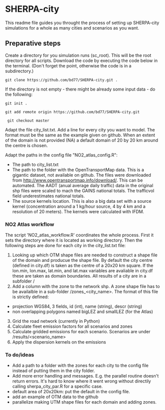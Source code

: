 # SHERPA-city

This readme file guides you throught the process of setting up SHERPA-city simulations 
for a whole as many cities and scenarios as you want.

## Preparative steps
Create a directory for you simulation runs (sc_root). This will be the root directory for all scripts. Download the code by executing the code below in the terminal. (Don't forget the point, otherwise the code is in a subdirectory.)

```git clone https://github.com/bd77/SHERPA-city.git .```

If the directory is not empty - there might be already some input data - do the following:

```git init .```

```git add remote origin https://github.com/bd77/SHERPA-city.git```

``` git checkout master```

Adapt the file city_list.txt. Add a line for every city you want to model. The format must be the same as the example given on github. When an extent of the domain is not provided (NA) a default domain of 20 by 20 km around the centre is chosen.

Adapt the paths in the config file "NO2_atlas_config.R":
- The path to city_list.txt
- The path to the folder with the OpenTransportMap data. This is a gigantic dataset, not available on github. The files were downloaded from http://www.opentransportmap.info/download/. This can be automated. The AADT (anual average daily traffic) data in the original shp files were scaled to mach the GAINS national totals. The trafficvol field underestimates national totals.
- The source kernels location. This is also a big data set with a source kernel (concentration around a 1 kg/hour source, 4 by 4 km and a resolution of 20 meters). The kernels were calculated with IFDM.

### NO2 Atlas workflow
The script 'NO2_atlas_workflow.R' coordinates the whole process. First it sets the directory where it is located as working directory. Then the following steps are done for each city in the city_list.txt file:
1) Looking up which OTM shape files are needed to construct a shape file of the domain and producue the shape file. By default the city centre (defined in city.df) is taken as the centre of a 20x20 km square. If the lon.min, lon.max, lat.min, and lat.max variables are avaliable in city.df these are taken as domain boundaries. All results of a city are in a subfolder <cityname>/
2) Add a column with the zone to the network shp. A zone shape file has to be availalble in a sub-folder <cityname>/zones_<city_name>. The format of this file is strictly defined:
- projection WGS84, 3 fields, id (int), name (string), descr (string)
- non overlapping polygons named bigLEZ and smallLEZ (for the Atlas)
3) Grid the road network (currently in Python)
4) Calculate fleet emission factors for all scenarios and zones
5) Calculate gridded emissions for each scenario. Scenarios are under <cityname>/results/<scenario_name>
6) Apply the dispersion kernels on the emissions

### To do/ideas
- Add a path to a folder with the zones for each city to the config file instead of putting them in the city folder.
- Add more error handling and messages. E.g. the parallel routine doesn't return errors. It's hard to know where it went wrong without directily calling sherpa_city_par.R for a specific case.
- default area of 20x20km: put the default in the config file. 
- add an example of OTM data to the github
- parallelize making UTM shape files for each domain and adding zones.
